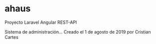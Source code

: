 # ahaus
Proyecto Laravel Angular REST-API

Sistema de administración... Creado el 1 de agosto de 2019 por Cristian Cartes
